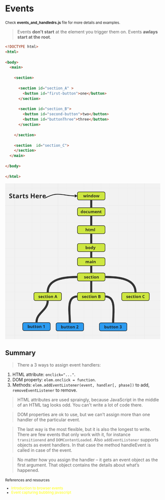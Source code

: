 # Events

<small>Check <b>events_and_handledrs.js</b> file for more details and examples.</small>

> Events **don't start** at the element you trigger them on. Events **awlays start at the root**.

```html
<!DOCTYPE html>
<html>

<body>
  <main>

    <section>

      <section id="section_A" >
        <button id="first-button">one</button>
      </section>

      <section id="section_B">
        <button id="second-button">two</button>
        <button id="buttonThree">three</button>
      </section>

    </section>

    <section  id="section_C">
    </section>
  </main>

</body>

</html>
```
![screen-1](./images/events_and_handlers/screen-1.png "figure-1")

## Summary 

> There a 3 ways to assign event handlers: 
  1. HTML attribute: `onclick="..."`.
  2. DOM property: `elem.onclick = function`.
  3. Methods: `elem.addEventListener(event, handler[, phase])` to add, `removeEventListener` to remove.

> HTML attributes are used spraingly, because JavaScript in the middle of an HTML tag looks odd. You can't write a lot of code there.

> DOM properties are ok to use, but we can't assign more than one handler of the particular event.

> The last way is the most flexible, but it is also the longest to write. There are few events that only work with it, for instance `transitionend` and `DOMContentLoaded`. Also `addEventListener` supports objects as event handlers. In that case the method handleEvent is called in case of the event.

> No matter how you assign the handler – it gets an event object as the first argument. That object contains the details about what’s happened.


<small>
  References and resources
  <ul>
    <li>
      <a src="https://javascript.info/introduction-browser-events" style="color: yellow; cursor: pointer"> Introduction to browser events</a>
    </li>
        <li>
      <a src="https://www.kirupa.com/html5/event_capturing_bubbling_javascript.htm" style="color: yellow; cursor: pointer">Event capturing bubbling javascript</a>
    </li>
  </ul>
</small>